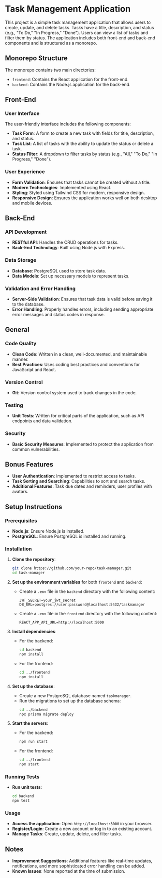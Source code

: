 # Task Management Application

This project is a simple task management application that allows users to create, update, and delete tasks. Tasks have a title, description, and status (e.g., "To Do," "In Progress," "Done"). Users can view a list of tasks and filter them by status. The application includes both front-end and back-end components and is structured as a monorepo.

## Monorepo Structure

The monorepo contains two main directories:
- `frontend`: Contains the React application for the front-end.
- `backend`: Contains the Node.js application for the back-end.

## Front-End

### User Interface

The user-friendly interface includes the following components:
- **Task Form**: A form to create a new task with fields for title, description, and status.
- **Task List**: A list of tasks with the ability to update the status or delete a task.
- **Status Filter**: A dropdown to filter tasks by status (e.g., "All," "To Do," "In Progress," "Done").

### User Experience

- **Form Validation**: Ensures that tasks cannot be created without a title.
- **Modern Technologies**: Implemented using React.
- **Styling**: Styled using Tailwind CSS for modern, responsive design.
- **Responsive Design**: Ensures the application works well on both desktop and mobile devices.

## Back-End

### API Development

- **RESTful API**: Handles the CRUD operations for tasks.
- **Back-End Technology**: Built using Node.js with Express.

### Data Storage

- **Database**: PostgreSQL used to store task data.
- **Data Models**: Set up necessary models to represent tasks.

### Validation and Error Handling

- **Server-Side Validation**: Ensures that task data is valid before saving it to the database.
- **Error Handling**: Properly handles errors, including sending appropriate error messages and status codes in response.

## General

### Code Quality

- **Clean Code**: Written in a clean, well-documented, and maintainable manner.
- **Best Practices**: Uses coding best practices and conventions for JavaScript and React.

### Version Control

- **Git**: Version control system used to track changes in the code.

### Testing

- **Unit Tests**: Written for critical parts of the application, such as API endpoints and data validation.

### Security

- **Basic Security Measures**: Implemented to protect the application from common vulnerabilities.

## Bonus Features

- **User Authentication**: Implemented to restrict access to tasks.
- **Task Sorting and Searching**: Capabilities to sort and search tasks.
- **Additional Features**: Task due dates and reminders, user profiles with avatars.

## Setup Instructions

### Prerequisites

- **Node.js**: Ensure Node.js is installed.
- **PostgreSQL**: Ensure PostgreSQL is installed and running.

### Installation

1. **Clone the repository**:
    ```sh
    git clone https://github.com/your-repo/task-manager.git
    cd task-manager
    ```

2. **Set up the environment variables** for both `frontend` and `backend`:
    - Create a `.env` file in the `backend` directory with the following content:
        ```
        JWT_SECRET=your_jwt_secret
        DB_URL=postgres://user:password@localhost:5432/taskmanager
        ```
    - Create a `.env` file in the `frontend` directory with the following content:
        ```
        REACT_APP_API_URL=http://localhost:5000
        ```

3. **Install dependencies**:
    - For the backend:
      ```sh
      cd backend
      npm install
      ```
    - For the frontend:
      ```sh
      cd ../frontend
      npm install
      ```

4. **Set up the database**:
    - Create a new PostgreSQL database named `taskmanager`.
    - Run the migrations to set up the database schema:
      ```sh
      cd ../backend
      npx prisma migrate deploy
      ```

5. **Start the servers**:
    - For the backend:
      ```sh
      npm run start
      ```
    - For the frontend:
      ```sh
      cd ../frontend
      npm start
      ```

### Running Tests

- **Run unit tests**:
    ```sh
    cd backend
    npm test
    ```

### Usage

- **Access the application**: Open `http://localhost:3000` in your browser.
- **Register/Login**: Create a new account or log in to an existing account.
- **Manage Tasks**: Create, update, delete, and filter tasks.

## Notes

- **Improvement Suggestions**: Additional features like real-time updates, notifications, and more sophisticated error handling can be added.
- **Known Issues**: None reported at the time of submission.
